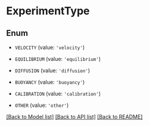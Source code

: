 # ExperimentType


## Enum

* `VELOCITY` (value: `'velocity'`)

* `EQUILIBRIUM` (value: `'equilibrium'`)

* `DIFFUSION` (value: `'diffusion'`)

* `BUOYANCY` (value: `'buoyancy'`)

* `CALIBRATION` (value: `'calibration'`)

* `OTHER` (value: `'other'`)

[[Back to Model list]](../README.md#documentation-for-models) [[Back to API list]](../README.md#documentation-for-api-endpoints) [[Back to README]](../README.md)


